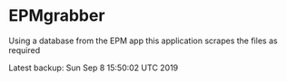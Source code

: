 # EPMgrabber
Using a database from the EPM app this application scrapes the files as required


Latest backup: Sun Sep 8 15:50:02 UTC 2019

